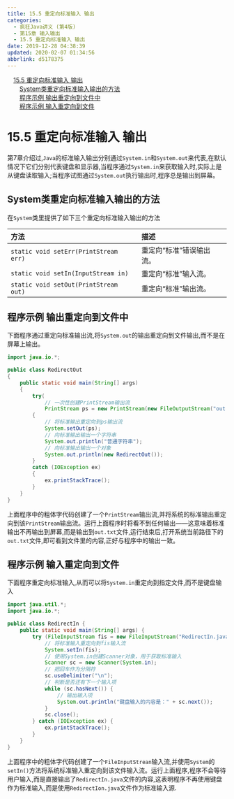```yaml
---
title: 15.5 重定向标准输入 输出
categories: 
  - 疯狂Java讲义 (第4版)
  - 第15章 输入输出
  - 15.5 重定向标准输入 输出
date: 2019-12-28 04:38:39
updated: 2020-02-07 01:34:56
abbrlink: d5178375
---
```

<div id='my_toc'><a href="/JavaReadingNotes/d5178375/#15-5-重定向标准输入-输出" class="header_1">15.5 重定向标准输入 输出</a>&nbsp;<br><a href="/JavaReadingNotes/d5178375/#System类重定向标准输入输出的方法" class="header_2">System类重定向标准输入输出的方法</a>&nbsp;<br><a href="/JavaReadingNotes/d5178375/#程序示例-输出重定向到文件中" class="header_2">程序示例 输出重定向到文件中</a>&nbsp;<br><a href="/JavaReadingNotes/d5178375/#程序示例-输入重定向到文件" class="header_2">程序示例 输入重定向到文件</a>&nbsp;<br></div>
<style>.header_1{margin-left: 1em;}.header_2{margin-left: 2em;}.header_3{margin-left: 3em;}.header_4{margin-left: 4em;}.header_5{margin-left: 5em;}.header_6{margin-left: 6em;}</style>
<!--more-->
<script>if (navigator.platform.search('arm')==-1){document.getElementById('my_toc').style.display = 'none';}var e,p = document.getElementsByTagName('p');while (p.length>0) {e = p[0];e.parentElement.removeChild(e);}</script>

<!--end-->
# 15.5 重定向标准输入 输出
第7章介绍过,`Java`的标准输入输出分别通过`System.in`和`System.out`来代表,在默认情况下它们分别代表键盘和显示器,当程序通过`System.in`来获取输入时,实际上是从键盘读取输入;当程序试图通过`System.out`执行输出时,程序总是输出到屏幕。

## System类重定向标准输入输出的方法
在`System`类里提供了如下三个重定向标准输入输出的方法

|方法|描述|
|:--|:--|
|`static void setErr(PrintStream err)`|重定向“标准”错误输出流。|
|`static void setIn(InputStream in)`|重定向“标准”输入流。|
|`static void setOut(PrintStream out)`|重定向“标准”输出流。|

## 程序示例 输出重定向到文件中
下面程序通过重定向标准输出流,将`System.out`的输出重定向到文件输出,而不是在屏幕上输出。
```java
import java.io.*;

public class RedirectOut
{
	public static void main(String[] args)
	{
		try(
			// 一次性创建PrintStream输出流
			PrintStream ps = new PrintStream(new FileOutputStream("out.txt")))
		{
			// 将标准输出重定向到ps输出流
			System.setOut(ps);
			// 向标准输出输出一个字符串
			System.out.println("普通字符串");
			// 向标准输出输出一个对象
			System.out.println(new RedirectOut());
		}
		catch (IOException ex)
		{
			ex.printStackTrace();
		}
	}
}
```
上面程序中的粗体字代码创建了一个`PrintStream`输出流,并将系统的标准输出重定向到该`PrintStream`输出流。运行上面程序时将看不到任何输出——这意味着标准输出不再输出到屏幕,而是输出到`out.txt`文件,运行结束后,打开系统当前路径下的`out.txt`文件,即可看到文件里的内容,正好与程序中的输出一致。
## 程序示例 输入重定向到文件
下面程序重定向标准输入,从而可以将`System.in`重定向到指定文件,而不是键盘输入
```java
import java.util.*;
import java.io.*;

public class RedirectIn {
	public static void main(String[] args) {
		try (FileInputStream fis = new FileInputStream("RedirectIn.java")) {
			// 将标准输入重定向到fis输入流
			System.setIn(fis);
			// 使用System.in创建Scanner对象，用于获取标准输入
			Scanner sc = new Scanner(System.in);
			// 把回车作为分隔符
			sc.useDelimiter("\n");
			// 判断是否还有下一个输入项
			while (sc.hasNext()) {
				// 输出输入项
				System.out.println("键盘输入的内容是：" + sc.next());
			}
			sc.close();
		} catch (IOException ex) {
			ex.printStackTrace();
		}
	}
}
```
上面程序中的粗体字代码创建了一个`FileInputStrean`输入流,并使用`System`的`setIn()`方法将系统标准输入重定向到该文件输入流。运行上面程序,程序不会等待用户输入,而是直接输出了`RedirectIn.java`文件的内容,这表明程序不再使用键盘作为标准输入,而是使用`RedirectIon.java`文件作为标准输入源.
